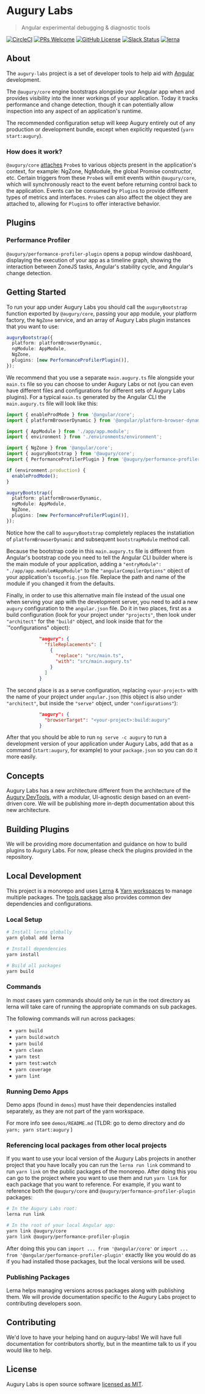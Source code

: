 # Augury Labs

> Angular experimental debugging & diagnostic tools

[![CircleCI](https://circleci.com/gh/rangle/augury-labs.svg?style=svg&circle-token=3b4d4e15a644445f9bf5d449fa5746ba774bfcdf)](https://circleci.com/gh/rangle/augury-labs) [![PRs Welcome](https://img.shields.io/badge/PRs-welcome-brightgreen.svg?style=flat-square)](http://makeapullrequest.com) [![GitHub License](https://img.shields.io/badge/license-MIT-blue.svg?style=flat-square)](./LICENSE) [![Slack Status](https://augury-slack.herokuapp.com/badge.svg)](https://augury-slack.herokuapp.com) [![lerna](https://img.shields.io/badge/maintained%20with-lerna-cc00ff.svg)](https://lernajs.io/)

## About

The `augury-labs` project is a set of developer tools to help aid with [Angular](https://angular.io) development.

The `@augury/core` engine bootstraps alongside your Angular app when and provides visibility into the inner workings of your application. Today it tracks performance and change detection, though it can potentially allow inspection into any aspect of an application's runtime.

The recommended configuration setup will keep Augury entirely out of any production or development bundle, except when explicitly requested (`yarn start:augury`).

### How does it work?

`@augury/core` [attaches](https://stackoverflow.com/questions/5626193/what-is-monkey-patching) `Probe`s to various objects present in the application's context, for example: NgZone, NgModule, the global Promise constructor, etc. Certain triggers from these `Probe`s will emit events within `@augury/core`, which will synchronously react to the event before returning control back to the application. Events can be consumed by `Plugin`s to provide different types of metrics and interfaces. `Probe`s can also affect the object they are attached to, allowing for `Plugin`s to offer interactive behavior.

## Plugins

### Performance Profiler

`@augury/performance-profiler-plugin` opens a popup window dashboard, displaying the execution of your app as a timeline graph, showing the interaction between ZoneJS tasks, Angular's stability cycle, and Angular's change detection.


## Getting Started

To run your app under Augury Labs you should call the `auguryBootstrap` function exported by `@augury/core`,
passing your app module, your platform factory, the `NgZone` service, and an array of Augury Labs plugin instances that
you want to use:

```ts
auguryBootstrap({
  platform: platformBrowserDynamic,
  ngModule: AppModule,
  NgZone,
  plugins: [new PerformanceProfilerPlugin()],
});
```

We recommend that you use a separate `main.augury.ts` file alongside your `main.ts` file so you can choose
to under Augury Labs or not (you can even have different files and configurations for different sets of
Augury Labs plugins). For a typical `main.ts` generated by the Angular CLI the `main.augury.ts` file will
look like this:

```ts
import { enableProdMode } from '@angular/core';
import { platformBrowserDynamic } from '@angular/platform-browser-dynamic';

import { AppModule } from './app/app.module';
import { environment } from './environments/environment';

import { NgZone } from '@angular/core';
import { auguryBootstrap } from '@augury/core';
import { PerformanceProfilerPlugin } from '@augury/performance-profiler-plugin';

if (environment.production) {
  enableProdMode();
}

auguryBootstrap({
  platform: platformBrowserDynamic,
  ngModule: AppModule,
  NgZone,
  plugins: [new PerformanceProfilerPlugin()],
});
```

Notice how the call to `auguryBootstrap` completely replaces the instatiation of
`platformBrowserDynamic` and subsequent `bootstrapModule` method call.

Because the bootstrap code in this `main.augury.ts` file is different from Angular's
bootstrap code you need to tell the Angular CLI builder where is the main module of
your application, adding a `"entryModule": "./app/app.module#AppModule"` to
the `"angularCompilerOptions"` object of your application's `tsconfig.json` file.
Replace the path and name of the module if you changed it from the defaults.

Finally, in order to use this alternative main file instead of the usual one when
serving your app with the development server, you need to add
a new `augury` configuration to the `angular.json` file. Do it in two places, first as
a build configuration (look for your project under `"projects"`, then look under `"architect"`
for the `"build"` object, and look inside that for the `"configurations" object):

```json
            "augury": {
              "fileReplacements": [
                {
                  "replace": "src/main.ts",
                  "with": "src/main.augury.ts"
                }
              ]
            }
```

The second place is as a serve configuration, replacing `<your-project>` with the
name of your project under `angular.json` (this object is also under `"architect"`, but inside the `"serve"`
object, under `"configurations"`):

```json
            "augury": {
              "browserTarget": "<your-project>:build:augury"
            }
```

After that you should be able to run `ng serve -c augury` to run a development version of your
application under Augury Labs, add that as a command (`start:augury`, for example) to your `package.json`
so you can do it more easily.

## Concepts

Augury Labs has a new architecture different from the architecture
of the [Augury DevTools](https://github.com/rangle/augury), with
a modular, UI-agnostic design based on an event-driven core. We will
be publishing more in-depth documentation about this new architecture.

## Building Plugins

We will be providing more documentation and guidance on how to build plugins to
Augury Labs. For now, please check the plugins provided in the repository.

## Local Development

This project is a monorepo and uses [Lerna](https://github.com/lerna/lerna) & [Yarn workspaces](https://yarnpkg.com/lang/en/docs/workspaces/) to manage multiple packages. The [tools package](./packages/tools)
also provides common dev dependencies and configurations.

### Local Setup

```sh
# Install lerna globally
yarn global add lerna

# Install dependencies
yarn install

# Build all packages
yarn build
```

### Commands

In most cases yarn commands should only be run in the root directory as lerna will take care of
running the appropriate commands on sub packages.

The following commands will run across packages:

- `yarn build`
- `yarn build:watch`
- `yarn build`
- `yarn clean`
- `yarn test`
- `yarn test:watch`
- `yarn coverage`
- `yarn lint`

### Running Demo Apps

Demo apps (found in `demos`) must have their dependencies installed separately, as they are not part of the yarn workspace.

For more info see `demos/README.md` (TLDR: go to demo directory and do `yarn; yarn start:augury` )

### Referencing local packages from other local projects

If you want to use your local version of the Augury Labs projects in another
project that you have locally you can run the `lerna run link` command to run
`yarn link` on the public packages of the monorepo. After doing this you can
go to the project where you want to use them and run `yarn link` for each
package that you want to reference. For example, if you want to reference
both the `@augury/core` and `@augury/performance-profiler-plugin` packages:

```sh
# In the Augury Labs root:
lerna run link

# In the root of your local Angular app:
yarn link @augury/core
yarn link @augury/performance-profiler-plugin
```

After doing this you can `import ... from '@angular/core'` or
`import ... from '@angular/performance-profiler-plugin'` exactly like you
would do as if you had installed those packages, but the local versions will
be used.

### Publishing Packages

Lerna helps managing versions across packages along with publishing them. We will provide
documentation specific to the Augury Labs project to contributing developers soon.

## Contributing

We'd love to have your helping hand on augury-labs! We will have full documentation for contributors shortly,
but in the meantime talk to us if you would like to help.

## License

Augury Labs is open source software [licensed as MIT](./LICENSE).
